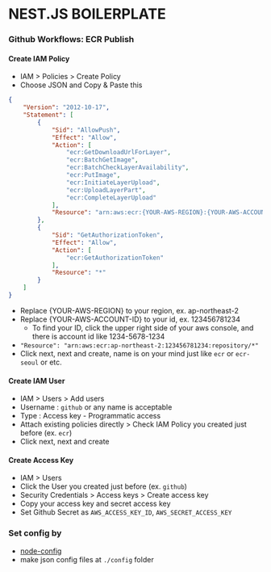 # NEST.JS BOILERPLATE



### Github Workflows:  ECR Publish
#### Create IAM Policy
- IAM > Policies > Create Policy
- Choose JSON and Copy & Paste this
```json
{
    "Version": "2012-10-17",
    "Statement": [
        {
            "Sid": "AllowPush",
            "Effect": "Allow",
            "Action": [
                "ecr:GetDownloadUrlForLayer",
                "ecr:BatchGetImage",
                "ecr:BatchCheckLayerAvailability",
                "ecr:PutImage",
                "ecr:InitiateLayerUpload",
                "ecr:UploadLayerPart",
                "ecr:CompleteLayerUpload"
            ],
            "Resource": "arn:aws:ecr:{YOUR-AWS-REGION}:{YOUR-AWS-ACCOUNT-ID}:repository/*"
        },
        {
            "Sid": "GetAuthorizationToken",
            "Effect": "Allow",
            "Action": [
                "ecr:GetAuthorizationToken"
            ],
            "Resource": "*"
        }
    ]
}
```
- Replace {YOUR-AWS-REGION} to your region, ex. ap-northeast-2
- Replace {YOUR-AWS-ACCOUNT-ID} to your id, ex. 123456781234
  - To find your ID, click the upper right side of your aws console, and there is account id like 1234-5678-1234
- `"Resource": "arn:aws:ecr:ap-northeast-2:123456781234:repository/*"`
- Click next, next and create, name is on your mind just like `ecr` or `ecr-seoul` or etc.

#### Create IAM User
- IAM > Users > Add users
- Username : `github` or any name is acceptable
- Type : Access key - Programmatic access
- Attach existing policies directly > Check IAM Policy you created just before (ex. `ecr`)
- Click next, next and create

#### Create Access Key
- IAM > Users
- Click the User you created just before (ex. `github`)
- Security Credentials > Access keys > Create access key
- Copy your access key and secret access key
- Set Github Secret as `AWS_ACCESS_KEY_ID`, `AWS_SECRET_ACCESS_KEY`



### Set config by
- [node-config](https://github.com/node-config/node-config)
- make json config files at `./config` folder









